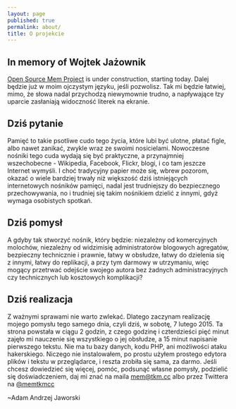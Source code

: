 ```yaml
---
layout: page
published: true
permalink: about/
title: O projekcie
---
```


## In memory of Wojtek Jażownik
[Open Source Mem Project](https://github.com/memtkmcc/starter "Szkatułka - Mem Project") is under construction, starting today. Dalej będzie już w moim ojczystym języku, jeśli pozwolisz. Tak mi będzie łatwiej, mimo, że słowa nadal przychodzą niewymownie trudno, a napływające łzy uparcie zasłaniają widoczność literek na ekranie.

## Dziś pytanie
Pamięć to takie psotliwe cudo tego życia, które lubi być ulotne, płatać figle, albo nawet zanikać, zwykle wraz ze swoimi nosicielami. Nowoczesne nośniki tego cuda wydają się być praktyczne, a przynajmniej wszechobecne - Wikipedia, Facebook, Flickr, blogi, i co tam jeszcze Internet wymyśli. I choć tradycyjny papier może się, wbrew pozorom, okazać o wiele bardziej trwały niż większość dziś istniejących internetowych nośników pamięci, nadal jest trudniejszy do bezpiecznego przechowywania, no i trudniej się takim nośnikiem dzielić z innymi, gdyż wymaga osobistych spotkań.

## Dziś pomysł
A gdyby tak stworzyć nośnik, który będzie: niezależny od komercyjnych molochów, niezależny od widzimisię administratorów blogowych agregatów, bezpieczny technicznie i prawnie, łatwy w obsłudze, łatwy do dzielenia się z innymi, łatwy do replikacji, a przy tym darmowy w utrzymaniu, więc mogący przetrwać odejście swojego autora bez żadnych administracyjnych czy technicznych lub kosztowych komplikacji?

## Dziś realizacja
Z ważnymi sprawami nie warto zwlekać. Dlatego zaczynam realizację mojego pomysłu tego samego dnia, czyli dziś, w sobotę, 7 lutego 2015. Ta strona powstała w ciągu 2 godzin, z czego godzinę i czterdzieści pięć minut zajęło mi nauczenie się wszystkiego o jej obsłudze, a 15 minut napisanie pierwszego tekstu. Nie ma tu bazy danych, kodu PHP, ani możliwości ataku hakerskiego. Niczego nie instalowałem, po prostu użyłem prostego edytora plików i tekstu w przeglądarce, i reszta zrobiła się sama, za darmo. Jeśli chcesz dowiedzieć się więcej, pomóc, podsunąć własne pomysły, podzielić się doświadczeniem, daj mi znać na maila [mem@tkm.cc](mailto:mem@tkm.cc "Szkatułka - Mem Project") albo przez Twittera na [@memtkmcc](https://twitter.com/memtkmcc "Szkatułka - Mem Project")

~Adam Andrzej Jaworski
